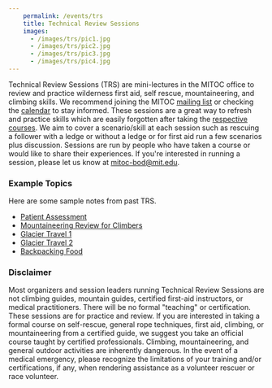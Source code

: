 ```yaml
---
    permalink: /events/trs
    title: Technical Review Sessions
    images:
      - /images/trs/pic1.jpg
      - /images/trs/pic2.jpg
      - /images/trs/pic3.jpg
      - /images/trs/pic4.jpg
---
```


Technical Review Sessions (TRS) are mini-lectures in the MITOC office to review and practice wilderness first aid, self rescue, mountaineering, and climbing skills. We recommend joining the MITOC [mailing list](http://mailman.mit.edu/mailman/listinfo/mitoc) or checking the [calendar](/calendar) to stay informed. These sessions are a great way to refresh and practice skills which are easily forgotten after taking the [respective courses](/events/courses). We aim to cover a scenario/skill at each session such as rescuing a follower with a ledge or without a ledge or for first aid run a few scenarios plus discussion. Sessions are run by people who have taken a course or would like to share their experiences. If you're interested in running a session, please let us know at [mitoc-bod@mit.edu](mailto:mitoc-bod@mit.edu).

### Example Topics

Here are some sample notes from past TRS.

*   [Patient Assessment](/docs/trs/patient_assessment.pdf)
*   [Mountaineering Review for Climbers](/docs/trs/Mountaineering_TRS.pptx)
*   [Glacier Travel 1](/docs/trs/Glacier_Travel_1.pptx)
*   [Glacier Travel 2](/docs/trs/Glacier_Travel_2.pptx)
*   [Backpacking Food](/docs/trs/backpacking_food.pdf)

### Disclaimer

Most organizers and session leaders running Technical Review Sessions are not climbing guides, mountain guides, certified first-aid instructors, or medical practitioners. There will be no formal "teaching" or certification. These sessions are for practice and review. If you are interested in taking a formal course on self-rescue, general rope techniques, first aid, climbing, or mountaineering from a certified guide, we suggest you take an official course taught by certified professionals. Climbing, mountaineering, and general outdoor activities are inherently dangerous. In the event of a medical emergency, please recognize the limitations of your training and/or certifications, if any, when rendering assistance as a volunteer rescuer or race volunteer.
